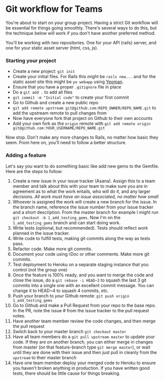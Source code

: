 # Git workflow for Teams

You're about to start on your group project. Having a strict Git workflow will be essential for things going smoothly. There's several ways to do this, but the technique below will work if you don't have another preferred method. 

You'll be working with *two* repositories. One for your API (rails) server, and one for your static asset server (html, css, js).

### Starting your project

- Create a new project: `git init`
- Create your initial files. For Rails this might be `rails new...` and for the static asset site this might be `yo webapp` using [Yeoman](http://yeoman.io/learning/).
- Ensure that you have a proper `.gitignore` file in place
- Do a `git add .` to add all files
- `git commit -m "Initial code"` to create your first commit
- Go to Github and create a new public repo
- `git add remote upstream git@github.com:REPO_OWNER/REPO_NAME.git` to add the upstream remote to pull changes from
- Now have everyone fork that project on Github to their own accounts
- Add your own fork as the `origin` remote with `git add remote origin git@github.com:YOUR_USERNAME/REPO_NAME.git`

Now stop. Don't make any more changes to Rails, no matter how basic they seem. From here on, you'll need to follow a better structure.

### Adding a feature

Let's say you want to do something basic like add new gems to the Gemfile. Here are the steps to follow: 

1. Create a new issue in your issue tracker (Asana). Assign this to a team member and talk about this with your team to make sure you are in agreement as to what the work entails, who will do it, and any larger decisions. *All work must have an issue associated, no matter how small*
2. Whoever is assigned the work will create a new branch for the issue. In the branch name, reference the issue number from your issue tracker and a short description. From the master branch for example I might run `git checkout -b 1_add_testing_gems`. Now I'm on the `1_add_testing_gems` branch and can start doing work.
3. Write tests (optional, but recommended). Tests should reflect work planned in the issue tracker.
4. Write code to fulfill tests, making git commits along the way as tests pass. 
5. Refactor code. Make more git commits.
6. Document your code using rDoc or other comments. Make more git commits.
7. Test deployment to Heroku on a separate staging instance that you control (not the group one)
7. Once the feature is 100% ready, and you want to merge the code and close the issue, do a `git rebase -i HEAD~3` to squash the last 3 git commits into a single one with an excellent commit message. You can change it to HEAD~4 to squash 4 commits, etc.
8. Push your branch to *your* Github remote: `git push origin 1_add_testing_gems`
9. Go to Github and make a Pull Request from your repo to the base repo. In the PR, note the issue # from the issue tracker to the pull request notes.
10. Have another team member review the code changes, and then merge the pull request
11. Switch back to your master branch `git checkout master`
11. Have all team members do a `git pull upstream master` to update your code. If they are on another branch, you can either merge in changes from master (on that feature-branch type `git merge master`), or wait until they are done with their issue and then just pull in cleanly from the `upstream` to their master branch
12. Have one team member deploy your merged code to Heroku to ensure you haven't broken anything in production. If you have written good tests, there should be little cause for things breaking. 
